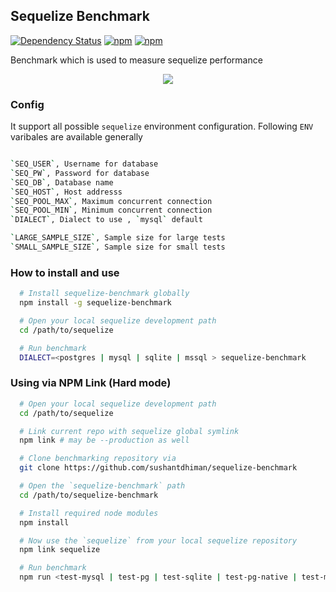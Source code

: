 ## Sequelize Benchmark
[![Dependency Status](https://david-dm.org/sushantdhiman/sequelize-benchmark.svg?style=flat-square)](https://david-dm.org/sushantdhiman/sequelize-benchmark)
[![npm](https://img.shields.io/npm/v/sequelize-benchmark.svg?maxAge=2592000&style=flat-square)](https://www.npmjs.com/package/sequelize-benchmark)
[![npm](https://img.shields.io/npm/dm/sequelize-benchmark.svg?maxAge=2592000&style=flat-square)](https://www.npmjs.com/package/sequelize-benchmark)

Benchmark which is used to measure sequelize performance

<p align="center"><img src="http://i.imgur.com/vSNc49a.png" /></p>

### Config

It support all possible `sequelize` environment configuration. Following `ENV` varibales are available generally

```bash

`SEQ_USER`, Username for database
`SEQ_PW`, Password for database
`SEQ_DB`, Database name
`SEQ_HOST`, Host addresss
`SEQ_POOL_MAX`, Maximum concurrent connection
`SEQ_POOL_MIN`, Minimum concurrent connection
`DIALECT`, Dialect to use , `mysql` default

`LARGE_SAMPLE_SIZE`, Sample size for large tests
`SMALL_SAMPLE_SIZE`, Sample size for small tests

```

### How to install and use

```bash
  # Install sequelize-benchmark globally
  npm install -g sequelize-benchmark

  # Open your local sequelize development path
  cd /path/to/sequelize

  # Run benchmark
  DIALECT=<postgres | mysql | sqlite | mssql > sequelize-benchmark
```

### Using via NPM Link (Hard mode)

```bash
  # Open your local sequelize development path
  cd /path/to/sequelize

  # Link current repo with sequelize global symlink
  npm link # may be --production as well

  # Clone benchmarking repository via
  git clone https://github.com/sushantdhiman/sequelize-benchmark

  # Open the `sequelize-benchmark` path
  cd /path/to/sequelize-benchmark

  # Install required node modules
  npm install

  # Now use the `sequelize` from your local sequelize repository
  npm link sequelize

  # Run benchmark
  npm run <test-mysql | test-pg | test-sqlite | test-pg-native | test-mssql>
```
